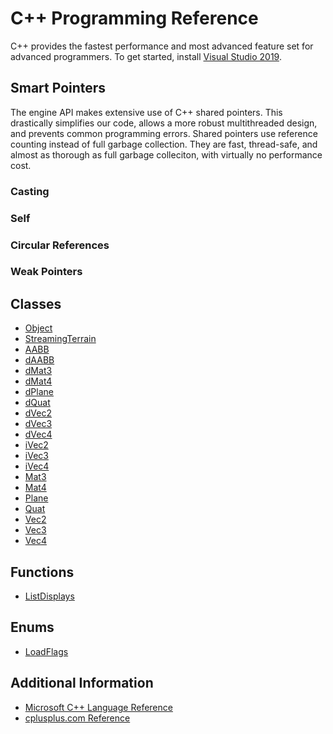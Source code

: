 # C++ Programming Reference
C++ provides the fastest performance and most advanced feature set for advanced programmers. To get started, install [Visual Studio 2019](https://visualstudio.microsoft.com/vs/).

## Smart Pointers
The engine API makes extensive use of C++ shared pointers. This drastically simplifies our code, allows a more robust multithreaded design, and prevents common programming errors. Shared pointers use reference counting instead of full garbage collection. They are fast, thread-safe, and almost as thorough as full garbage colleciton, with virtually no performance cost.

### Casting

### Self

### Circular References

### Weak Pointers

## Classes
* [Object](Object/README.md)
* [StreamingTerrain](StreamingTerrain/README.md)
* [AABB]()
* [dAABB]()
* [dMat3]()
* [dMat4]()
* [dPlane]()
* [dQuat]()
* [dVec2]()
* [dVec3]()
* [dVec4]()
* [iVec2]()
* [iVec3]()
* [iVec4]()
* [Mat3]()
* [Mat4]()
* [Plane]()
* [Quat]()
* [Vec2]()
* [Vec3]()
* [Vec4]()

## Functions
* [ListDisplays](Functions/ListDisplays.md)

## Enums
* [LoadFlags](Constants/LoadFlags.md)

## Additional Information
* [Microsoft C++ Language Reference](https://docs.microsoft.com/cpp/cpp/cpp-language-reference)
* [cplusplus.com Reference](http://www.cplusplus.com/reference/)
